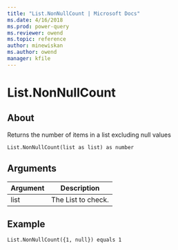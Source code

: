 ```yaml
---
title: "List.NonNullCount | Microsoft Docs"
ms.date: 4/16/2018
ms.prod: power-query
ms.reviewer: owend
ms.topic: reference
author: minewiskan
ms.author: owend
manager: kfile
---
```

# List.NonNullCount

  
## About  
Returns the number of items in a list excluding null values  
  
```  
List.NonNullCount(list as list) as number  
```  
  
## Arguments  
  
|Argument|Description|  
|------------|---------------|  
|list|The List to check.|  
  
## <a name="__goback"></a>Example  
  
```  
List.NonNullCount({1, null}) equals 1  
```  
